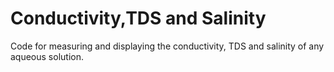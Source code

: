 # Conductivity,TDS and Salinity
Code for measuring and displaying the conductivity, TDS and salinity of any aqueous solution.
